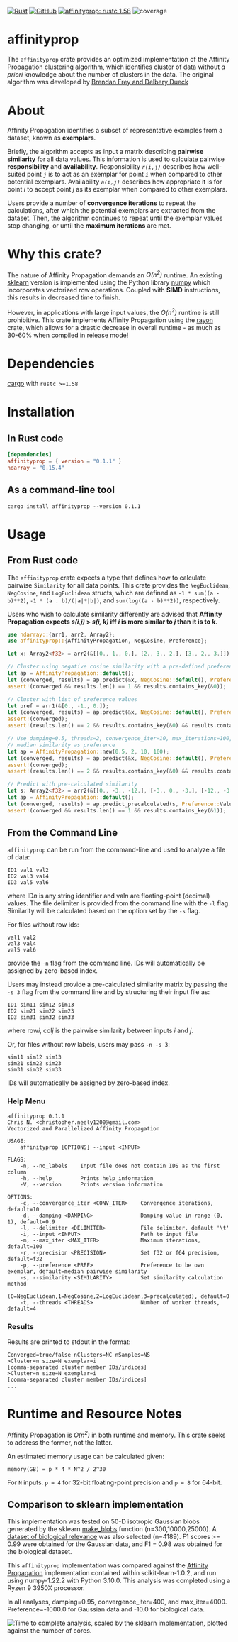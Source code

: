 [![Rust](https://github.com/cjneely10/affinityprop/actions/workflows/rust.yml/badge.svg?branch=main)](https://github.com/cjneely10/affinityprop/actions/workflows/rust.yml)
[![GitHub](https://img.shields.io/github/license/cjneely10/affinityprop)](https://www.gnu.org/licenses/gpl-3.0.html)
[![affinityprop: rustc 1.58](https://img.shields.io/badge/affinityprop-rustc__1.58-blue)](https://doc.rust-lang.org/rustc/what-is-rustc.html)
![coverage](https://img.shields.io/badge/coverage-95%25-success)

# affinityprop
The `affinityprop` crate provides an optimized implementation of the Affinity Propagation
clustering algorithm, which identifies cluster of data without *a priori* knowledge about the
number of clusters in the data. The original algorithm was developed by
<a href="http://utstat.toronto.edu/reid/sta414/frey-affinity.pdf" target="_blank">Brendan Frey and Delbery Dueck</a>

# About
Affinity Propagation identifies a subset of representative examples from a dataset, known as
**exemplars**.

Briefly, the algorithm accepts as input a matrix describing **pairwise similarity** for all data
values. This information is used to calculate pairwise **responsibility** and **availability**.
Responsibility *`r(i,j)`* describes how well-suited point *`j`* is to act as an exemplar for
point *`i`* when compared to other potential exemplars. Availability *`a(i,j)`* describes how
appropriate it is for point *i* to accept point *j* as its exemplar when compared to
other exemplars.

Users provide a number of **convergence iterations** to repeat the calculations, after which the
potential exemplars are extracted from the dataset. Then, the algorithm continues to repeat
until the exemplar values stop changing, or until the **maximum iterations** are met.

# Why this crate?
The nature of Affinity Propagation demands an *O(n<sup>2</sup>)* runtime. An existing
<a href="https://github.com/scikit-learn/scikit-learn/blob/0d378913b/sklearn/cluster/_affinity_propagation.py#L38" target="_blank">sklearn</a>
version is implemented using the Python library
<a href="https://numpy.org/doc/stable/index.html" target="_blank">numpy</a>
which incorporates vectorized row operations. Coupled with **SIMD** instructions, this results
in decreased time to finish.

However, in applications with large input values, the *O(n<sup>2</sup>)* runtime is still
prohibitive. This crate implements Affinity Propagation using the
<a href="https://crates.io/crates/rayon" target="_blank">rayon</a>
crate, which allows for a drastic decrease in overall runtime - as much as 30-60% when compiled
in release mode!

# Dependencies
<a href="https://doc.rust-lang.org/cargo/getting-started/installation.html">cargo</a>
with `rustc >=1.58`

# Installation
## In Rust code
```toml
[dependencies]
affinityprop = { version = "0.1.1" }
ndarray = "0.15.4"
```

## As a command-line tool
```shell
cargo install affinityprop --version 0.1.1
```

# Usage

## From Rust code
The `affinityprop` crate expects a type that defines how to calculate pairwise `Similarity`
for all data points. This crate provides the `NegEuclidean`, `NegCosine`, and
`LogEuclidean` structs, which are defined as `-1 * sum((a - b)**2)`, `-1 * (a . b)/(|a|*|b|)`,
and `sum(log((a - b)**2))`, respectively.

Users who wish to calculate similarity differently are advised that **Affinity Propagation
expects *s(i,j)* > *s(i, k)* iff *i* is more similar to *j* than it is to *k***.

```rust
use ndarray::{arr1, arr2, Array2};
use affinityprop::{AffinityPropagation, NegCosine, Preference};

let x: Array2<f32> = arr2(&[[0., 1., 0.], [2., 3., 2.], [3., 2., 3.]]);

// Cluster using negative cosine similarity with a pre-defined preference
let ap = AffinityPropagation::default();
let (converged, results) = ap.predict(&x, NegCosine::default(), Preference::Value(-10.));
assert!(converged && results.len() == 1 && results.contains_key(&0));

// Cluster with list of preference values
let pref = arr1(&[0., -1., 0.]);
let (converged, results) = ap.predict(&x, NegCosine::default(), Preference::List(&pref));
assert!(converged);
assert!(results.len() == 2 && results.contains_key(&0) && results.contains_key(&2));

// Use damping=0.5, threads=2, convergence_iter=10, max_iterations=100,
// median similarity as preference
let ap = AffinityPropagation::new(0.5, 2, 10, 100);
let (converged, results) = ap.predict(&x, NegCosine::default(), Preference::Median);
assert!(converged);
assert!(results.len() == 2 && results.contains_key(&0) && results.contains_key(&2));

// Predict with pre-calculated similarity
let s: Array2<f32> = arr2(&[[0., -3., -12.], [-3., 0., -3.], [-12., -3., 0.]]);
let ap = AffinityPropagation::default();
let (converged, results) = ap.predict_precalculated(s, Preference::Value(-10.));
assert!(converged && results.len() == 1 && results.contains_key(&1));
```

## From the Command Line
`affinityprop` can be run from the command-line and used to analyze a file of data:

```text
ID1 val1 val2
ID2 val3 val4
ID3 val5 val6
```

where ID*n* is any string identifier and val*n* are floating-point (decimal) values.
The file delimiter is provided from the command line with the `-l` flag.
Similarity will be calculated based on the option set by the `-s` flag.

For files without row ids:

```text
val1 val2
val3 val4
val5 val6
```

provide the `-n` flag from the command line. IDs will automatically be assigned by zero-based
index.

Users may instead provide a pre-calculated similarity matrix by passing the `-s 3` flag from
the command line and by structuring their input file as:

```text
ID1 sim11 sim12 sim13
ID2 sim21 sim22 sim23
ID3 sim31 sim32 sim33
```

where row*i*, col*j* is the pairwise similarity between inputs *i* and *j*.

Or, for files without row labels, users may pass `-n -s 3`:

```text
sim11 sim12 sim13
sim21 sim22 sim23
sim31 sim32 sim33
```

IDs will automatically be assigned by zero-based index.

### Help Menu
```text
affinityprop 0.1.1
Chris N. <christopher.neely1200@gmail.com>
Vectorized and Parallelized Affinity Propagation

USAGE:
    affinityprop [OPTIONS] --input <INPUT>

FLAGS:
    -n, --no_labels    Input file does not contain IDS as the first column
    -h, --help         Prints help information
    -V, --version      Prints version information

OPTIONS:
    -c, --convergence_iter <CONV_ITER>    Convergence iterations, default=10
    -d, --damping <DAMPING>               Damping value in range (0, 1), default=0.9
    -l, --delimiter <DELIMITER>           File delimiter, default '\t'
    -i, --input <INPUT>                   Path to input file
    -m, --max_iter <MAX_ITER>             Maximum iterations, default=100
    -r, --precision <PRECISION>           Set f32 or f64 precision, default=f32
    -p, --preference <PREF>               Preference to be own exemplar, default=median pairwise similarity
    -s, --similarity <SIMILARITY>         Set similarity calculation method
                                          (0=NegEuclidean,1=NegCosine,2=LogEuclidean,3=precalculated), default=0
    -t, --threads <THREADS>               Number of worker threads, default=4
```

### Results
Results are printed to stdout in the format:

```text
Converged=true/false nClusters=NC nSamples=NS
>Cluster=n size=N exemplar=i
[comma-separated cluster member IDs/indices]
>Cluster=n size=N exemplar=i
[comma-separated cluster member IDs/indices]
...
```

# Runtime and Resource Notes
Affinity Propagation is *O(n<sup>2</sup>)* in both runtime and memory.
This crate seeks to address the former, not the latter.

An estimated memory usage can be calculated given:

```text
memory(GB) = p * 4 * N^2 / 2^30
```

For `N` inputs. `p = 4` for 32-bit floating-point precision and `p = 8` for 64-bit.

## Comparison to sklearn implementation

This implementation was tested on 50-D isotropic Gaussian blobs generated by the sklearn 
[make_blobs](https://scikit-learn.org/stable/modules/generated/sklearn.datasets.make_blobs.html)
function (n=300,10000,25000). A [dataset of biological relevance](https://github.com/edgraham/BinSanity/blob/master/example/Infant_gut_assembly.cov.x100.lognorm)
was also selected (n=4189). F1 scores >= 0.99 were obtained for the Gaussian data, and F1 = 0.98
was obtained for the biological dataset.

This `affinityprop` implementation was compared against the [Affinity Propagation](https://scikit-learn.org/stable/modules/generated/sklearn.cluster.AffinityPropagation.html#sklearn.cluster.AffinityPropagation.fit_predict) 
implementation contained within scikit-learn-1.0.2, and run using numpy-1.22.2 with Python 3.10.0. 
This analysis was completed using a Ryzen 9 3950X processor. 

In all analyses, damping=0.95, convergence_iter=400, and max_iter=4000. 
Preference=-1000.0 for Gaussian data and -10.0 for biological data.

![Time to complete analysis, scaled by the sklearn implementation, plotted against the number of cores.](assets/combined-data.png)
